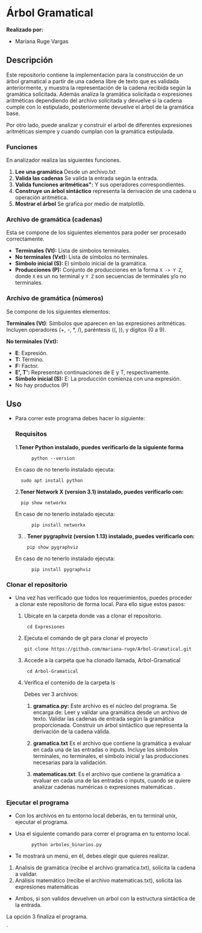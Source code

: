 # Árbol Gramatical

 **Realizado por:**
 - Mariana Ruge Vargas

## Descripción
Este repositorio contiene la implementación para la construcción de un árbol gramatical a partir de una cadena libre de texto que es validada anteriormente, y muestra la representación de la cadena recibida según la gramática solicitada.
Además analiza la gramática solicitada o expresiones aritméticas dependiendo del archivo solicitada y devuelve si la cadena cumple con lo estipulado, posteriormente devuelve el árbol de la gramática base.

Por otro lado, puede analizar y construir el arbol de diferentes expresiones aritméticas siempre y cuando cumplan con la gramática estipulada.

###  Funciones
En analizador realiza las siguientes funciones.
1. **Lee una gramática** Desde un archivo.txt
2. **Valida las cadenas** Se valida la entrada según la entrada.
5. **Valida funciones aritméticas":** Y sus operadores correspondientes.
3. **Construye un árbol sintáctico** representa la derivación de una cadena u operación aritmética.
4. **Mostrar el árbol** Se grafica por medio de matplotlib.

### Archivo de gramática (cadenas)
Esta se compone de los siguientes elementos para poder ser procesado correctamente. 

- **Terminales (Vt):** Lista de símbolos terminales.
- **No terminales (Vxt):** Lista de símbolos no terminales.
- **Símbolo inicial (S):** El símbolo inicial de la gramática.
- **Producciones (P):** Conjunto de producciones en la forma `X -> Y Z`, donde `X` es un no terminal y `Y Z` son secuencias de terminales y/o no terminales.

### Archivo de gramática (números)
Se compone de los siguientes elementos:

**Terminales (Vt)**: Símbolos que aparecen en las expresiones aritméticas. Incluyen operadores (+, -, *, /), paréntesis ((, )), y dígitos (0 a 9).

**No terminales (Vxt):**
- **E**: Expresión.
- **T:** Término.
- **F:** Factor.
- **E', T':** Representan continuaciones de E y T, respectivamente.
- **Símbolo inicial (S):** E: La producción comienza con una expresión.
- No hay productos (P)


## Uso
- Para correr este programa debes hacer lo siguiente:
	### Requisitos
	1.**Tener Python instalado, puedes verificarlo de la siguiente forma**

    		python --version

	En caso de no tenerlo instalado ejecuta:

	  	sudo apt install python

	2.**Tener Network X (version 3.1) instalado, puedes verificarlo con:**

		pip show networkx
    
    En caso de no tenerlo instalado ejecuta:

			pip install networkx

	3. . **Tener pygraphviz  (version 1.13) instalado, puedes verificarlo con:**

			pip show pygraphviz

	En caso de no tenerlo instalado ejecuta:

			pip install pygraphviz


### Clonar el repositorio
- Una vez has verificado que todos los requerimientos, puedes proceder a clonar este repositorio de forma local. Para ello sigue estos pasos:

	1. Ubicate en la carpeta donde vas a clonar el repositorio.
	
			cd Expresiones
	
	2.  Ejecuta el comando de git para clonar el proyecto
	
			git clone https://github.com/mariana-ruge/Arbol-Gramatical.git
	
	3. Accede a la carpeta que ha clonado llamada, Arbol-Gramatical
	
			cd Arbol-Gramatical

	4. Verifica el contenido de la carpeta
			ls

		Debes ver 3 archivos:
		1. **gramatica.py:** 
		Este archivo es el núcleo del programa. Se encarga de: Leer y validar una gramática desde un archivo de texto. Validar las cadenas de entrada según la gramática proporcionada. Construir un árbol sintáctico que representa la derivación de la cadena válida.

		2.  **gramatica.txt** Es el archivo que contiene la gramática a evaluar en cada 		una de las entradas o inputs. 
		Incluye los símbolos terminales, no terminales, el símbolo inicial y las producciones necesarias para la validación.
		3. **matematicas.txt**: Es el archivo que contiene la gramática a evaluar en cada  una de las entradas o inputs, cuando se quiere analizar cadenas numéricas o expresiones matemáticas .

### Ejecutar el programa
- Con los archivos en tu entorno local deberás, en tu terminal unix, ejecutar el programa.
- Usa el siguiente comando para correr el programa en tu entorno local.

			python arboles_binarios.py
			
- Te mostrará un menú, en él,  debes elegir que quieres realizar.
1. Analisis de gramática (recibe el archivo gramatica.txt), solicita la cadena a validar.
2. Análisis matemático (recibe el archivo matematicas.txt), solicita las expresiones matemáticas
- Ambos, si son validos devuelven un arbol con la estructura sintáctica de la entrada.

La opción 3 finaliza el programa.

`